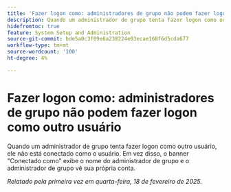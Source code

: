 ```yaml
---
title: 'Fazer logon como: administradores de grupo não podem fazer logon como outro usuário'
description: Quando um administrador de grupo tenta fazer logon como outro usuário, ele não está conectado como o usuário. Em vez disso, o banner Logado como exibe o nome do administrador de grupo e o administrador de grupo vê sua própria conta.
hidefromtoc: true
feature: System Setup and Administration
source-git-commit: bde5a0c3f09e6a238224e03ecae168f6d5cda677
workflow-type: tm+mt
source-wordcount: '100'
ht-degree: 4%

---
```



# Fazer logon como: administradores de grupo não podem fazer logon como outro usuário

Quando um administrador de grupo tenta fazer logon como outro usuário, ele não está conectado como o usuário. Em vez disso, o banner &quot;Conectado como&quot; exibe o nome do administrador de grupo e o administrador de grupo vê sua própria conta.

_Relatado pela primeira vez em quarta-feira, 18 de fevereiro de 2025._
